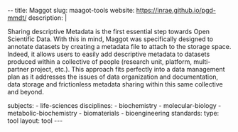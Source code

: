 --
title: Maggot
slug: maagot-tools
website: https://inrae.github.io/pgd-mmdt/
description: |
  <p>Sharing descriptive Metadata is the first essential step towards Open Scientific Data. With this in mind, Maggot was specifically designed to annotate datasets by creating a metadata file to attach to the storage space. Indeed, it allows users to easily add descriptive metadata to datasets produced within a collective of people (research unit, platform, multi-partner project, etc.). This approach fits perfectly into a data management plan as it addresses the issues of data organization and documentation, data storage and frictionless metadata sharing within this same collective and beyond.</p>
subjects:
- life-sciences
disciplines:
- biochemistry
- molecular-biology
- metabolic-biochemistry
- biomaterials
- bioengineering
standards:
type: tool
layout: tool
---